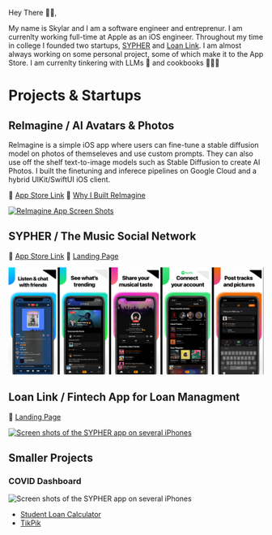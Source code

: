 Hey There 🤙🏻,
 
My name is Skylar and I am a software engineer and entreprenur. I am currenlty working full-time at Apple as an iOS engineer. Throughout my time in college I founded two startups, [SYPHER](https://apps.apple.com/us/app/sypher-music/id1374755518) and [Loan Link](https://loan-link.webflow.io). I am almost always working on some personal project, some of which make it to the App Store. I am currenlty tinkering with LLMs 🧪 and cookbooks 👨🏼‍🍳

# Projects & Startups
## ReImagine / AI Avatars & Photos
ReImagine is a simple iOS app where users can fine-tune a stable diffusion model on photos of themseleves and use custom prompts. They can also use off the shelf text-to-image models such as Stable Diffusion to create AI Photos. I built the finetuning and inferece pipelines on Google Cloud and a hybrid UIKit/SwiftUI iOS client.

📲 [App Store Link](https://apps.apple.com/us/app/reimagine-ai/id6444014498) 🔗 [Why I Built ReImagine](https://www.linkedin.com/posts/5kylar_reimagine-ai-avatars-photos-activity-7034975566697009152-p08l?utm_source=share&utm_medium=member_desktop)

[![ReImagine App Screen Shots](https://github.com/5kylar/5kylar/assets/43945074/5cfaf656-8c61-40d5-809f-7d9a946b4acd)](https://apps.apple.com/us/app/reimagine-ai/id6444014498)

## SYPHER / The Music Social Network
📲 [App Store Link](https://apps.apple.com/us/app/sypher-music/id1374755518)
🚀 [Landing Page](sypher.app)

[![Screen shots of the SYPHER app on several iPhones](sypher_app_store.png)](https://apps.apple.com/us/app/sypher-music/id1374755518)

## Loan Link / Fintech App for Loan Managment
🚀 [Landing Page](https://loan-link.webflow.io)

[![Screen shots of the SYPHER app on several iPhones](loan_link_screens.png)](https://loan-link.webflow.io)

## Smaller Projects
### COVID Dashboard
![Screen shots of the SYPHER app on several iPhones](covid_dashboard.png)

* [Student Loan Calculator](https://apps.apple.com/us/app/student-loan-calculator/id1469171129)
* [TikPik](https://apps.apple.com/us/app/tikpik-new-profile-pictures/id1514358321)
